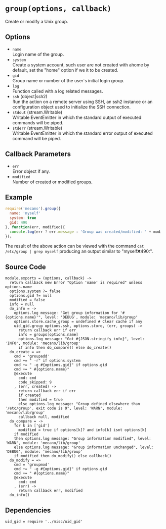 
# `group(options, callback)`

Create or modify a Unix group.

## Options

*   `name`   
    Login name of the group.   
*   `system`   
    Create a system account, such user are not created with ahome by default,
    set the "home" option if we it to be created.   
*   `gid`   
    Group name or number of the user´s initial login group.   
*   `log`   
    Function called with a log related messages.   
*   `ssh` (object|ssh2)   
    Run the action on a remote server using SSH, an ssh2 instance or an
    configuration object used to initialize the SSH connection.   
*   `stdout` (stream.Writable)   
    Writable EventEmitter in which the standard output of executed commands will
    be piped.   
*   `stderr` (stream.Writable)   
    Writable EventEmitter in which the standard error output of executed command
    will be piped.   

## Callback Parameters

*   `err`   
    Error object if any.   
*   `modified`   
    Number of created or modified groups.   

## Example

```js
require('mecano').group({
  name: 'myself'
  system: true
  gid: 490
}, function(err, modified){
  console.log(err ? err.message : 'Group was created/modified: ' + modified);
});
```

The result of the above action can be viewed with the command
`cat /etc/group | grep myself` producing an output similar to
"myself:x:490:".

## Source Code

    module.exports = (options, callback) ->
      return callback new Error "Option 'name' is required" unless options.name
      options.system ?= false
      options.gid ?= null
      modified = false
      info = null
      do_info = ->
        options.log message: "Get group information for '#{options.name}'", level: 'DEBUG', module: 'mecano/lib/group'
        options.store.cache_group = undefined # Clear cache if any
        uid_gid.group options.ssh, options.store, (err, groups) ->
          return callback err if err
          info = groups[options.name]
          options.log message: "Got #{JSON.stringify info}", level: 'INFO', module: 'mecano/lib/group'
          if info then do_compare() else do_create()
      do_create = =>
        cmd = 'groupadd'
        cmd += " -r" if options.system
        cmd += " -g #{options.gid}" if options.gid
        cmd += " #{options.name}"
        @execute
          cmd: cmd
          code_skipped: 9
        , (err, created) ->
          return callback err if err
          if created
          then modified = true
          else options.log message: "Group defined elsewhere than '/etc/group', exit code is 9", level: 'WARN', module: 'mecano/lib/group'
          callback null, modified
      do_compare = ->
        for k in ['gid']
          modified = true if options[k]? and info[k] isnt options[k]
        if modified
        then options.log message: "Group information modified", level: 'WARN', module: 'mecano/lib/group'
        else options.log message: "Group information unchanged", level: 'DEBUG', module: 'mecano/lib/group'
        if modified then do_modify() else callback()
      do_modify = =>
        cmd = 'groupmod'
        cmd += " -g #{options.gid}" if options.gid
        cmd += " #{options.name}"
        @execute
          cmd: cmd
        , (err) ->
          return callback err, modified
      do_info()

## Dependencies

    uid_gid = require '../misc/uid_gid'
